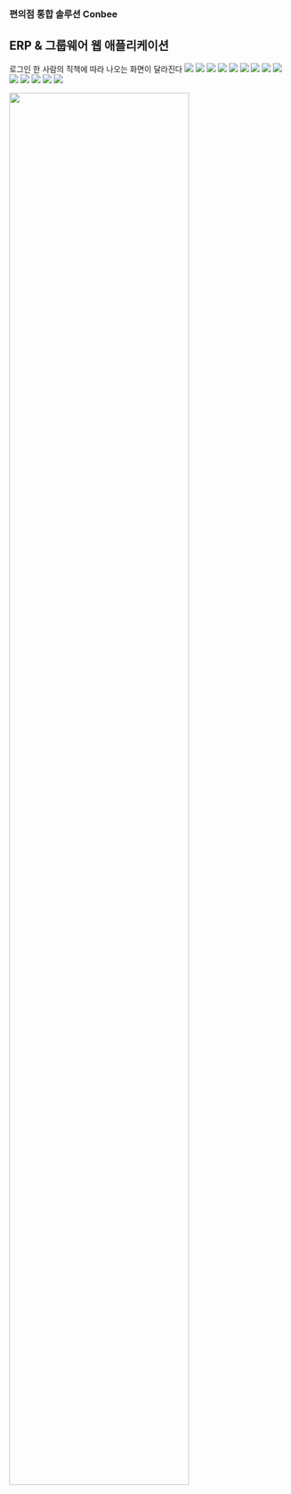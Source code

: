 ### 편의점 통합 솔루션 Conbee

## ERP & 그룹웨어 웹 애플리케이션

로그인 한 사람의 직책에 따라 나오는 화면이 달라진다
<img src="./image/Slide4.jpg">
<img src="./image/Slide5.jpg">
<img src="./image/Slide6.jpg">
<img src="./image/Slide7.jpg">
<img src="./image/Slide8.jpg">
<img src="./image/Slide9.jpg">
<img src="./image/Slide10.jpg">
<img src="./image/Slide11.jpg">
<img src="./image/Slide12.jpg">
<img src="./image/Slide13.jpg">
<img src="./image/Slide14.jpg">
<img src="./image/Slide15.jpg">
<img src="./image/Slide16.jpg">
<img src="./image/Slide17.jpg">

<img width="80%" src="./gif/POS.gif"/>
